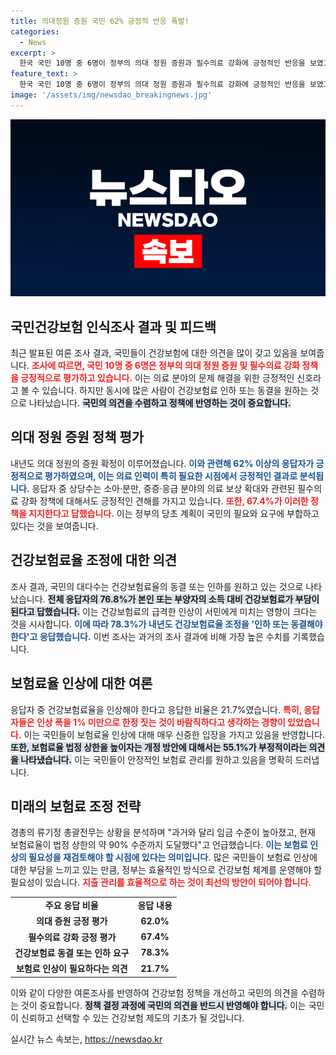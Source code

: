 ```yaml
---
title: 의대정원 증원 국민 62% 긍정적 반응 폭발!
categories:
  - News
excerpt: >
  한국 국민 10명 중 6명이 정부의 의대 정원 증원과 필수의료 강화에 긍정적인 반응을 보였고, 78%는 건강보험료 동결 또는 인하를 원한다고 밝혔다. 고령화 속에서도 보험료 부담이 한계에 다다른 현실을 반영한 조사 결과, 지혜로운 정책 조정의 필요성이 강조되고 있다.
feature_text: >
  한국 국민 10명 중 6명이 정부의 의대 정원 증원과 필수의료 강화에 긍정적인 반응을 보였고, 78%는 건강보험료 동결 또는 인하를 원한다고 밝혔다. 고령화 속에서도 보험료 부담이 한계에 다다른 현실을 반영한 조사 결과, 지혜로운 정책 조정의 필요성이 강조되고 있다.
image: '/assets/img/newsdao_breakingnews.jpg'
---
```


<p><img src="/assets/img/newsdao_breakingnews.jpg" alt="pcversion 속보" /></p>

<h2 data-ke-size="size26">국민건강보험 인식조사 결과 및 피드백</h2>

<p data-ke-size="size16"></p>

<p>최근 발표된 여론 조사 결과, 국민들이 건강보험에 대한 의견을 많이 갖고 있음을 보여줍니다. <b><span style="color: #ee2323;">조사에 따르면, 국민 10명 중 6명은 정부의 의대 정원 증원 및 필수의료 강화 정책을 긍정적으로 평가하고 있습니다.</span></b> 이는 의료 분야의 문제 해결을 위한 긍정적인 신호라고 볼 수 있습니다. 하지만 동시에 많은 사람이 건강보험료 인하 또는 동결을 원하는 것으로 나타났습니다. <b><span style="background-color: #21538527;">국민의 의견을 수렴하고 정책에 반영하는 것이 중요합니다.</span></b> </p>

<p data-ke-size="size16"></p>

<h2 data-ke-size="size26">의대 정원 증원 정책 평가</h2>

<p data-ke-size="size16"></p>

<p>내년도 의대 정원의 증원 확정이 이루어졌습니다. <b><span style="color: #1a5490;">이와 관련해 62% 이상의 응답자가 긍정적으로 평가하였으며, 이는 의료 인력이 특히 필요한 시점에서 긍정적인 결과로 분석됩니다.</span></b> 응답자 중 상당수는 소아·분만, 중증·응급 분야의 의료 보상 확대와 관련된 필수의료 강화 정책에 대해서도 긍정적인 견해를 가지고 있습니다. <b><span style="color: #ee2323;">또한, 67.4%가 이러한 정책을 지지한다고 답했습니다.</span></b> 이는 정부의 당초 계획이 국민의 필요와 요구에 부합하고 있다는 것을 보여줍니다.</p>

<p data-ke-size="size16"></p>

<h2 data-ke-size="size26">건강보험료율 조정에 대한 의견</h2>

<p data-ke-size="size16"></p>

<p>조사 결과, 국민의 대다수는 건강보험료율의 동결 또는 인하를 원하고 있는 것으로 나타났습니다. <b><span style="background-color: #21538527;">전체 응답자의 76.8%가 본인 또는 부양자의 소득 대비 건강보험료가 부담이 된다고 답했습니다.</span></b> 이는 건강보험료의 급격한 인상이 서민에게 미치는 영향이 크다는 것을 시사합니다. <b><span style="color: #1a5490;">이에 따라 78.3%가 내년도 건강보험료율 조정을 '인하 또는 동결해야 한다'고 응답했습니다.</span></b> 이번 조사는 과거의 조사 결과에 비해 가장 높은 수치를 기록했습니다.</p>

<p data-ke-size="size16"></p>

<h2 data-ke-size="size26">보험료율 인상에 대한 여론</h2>

<p data-ke-size="size16"></p>

<p>응답자 중 건강보험료율을 인상해야 한다고 응답한 비율은 21.7%였습니다. <b><span style="color: #ee2323;">특히, 응답자들은 인상 폭을 1% 미만으로 한정 짓는 것이 바람직하다고 생각하는 경향이 있었습니다.</span></b> 이는 국민들이 보험료율 인상에 대해 매우 신중한 입장을 가지고 있음을 반영합니다. <b><span style="background-color: #21538527;">또한, 보험료율 법정 상한을 높이자는 개정 방안에 대해서는 55.1%가 부정적이라는 의견을 나타냈습니다.</span></b> 이는 국민들이 안정적인 보험료 관리를 원하고 있음을 명확히 드러냅니다.</p>

<p data-ke-size="size16"></p>

<h2 data-ke-size="size26">미래의 보험료 조정 전략</h2>

<p data-ke-size="size16"></p>

<p>경총의 류기정 총괄전무는 상황을 분석하며 "과거와 달리 임금 수준이 높아졌고, 현재 보험료율이 법정 상한의 약 90% 수준까지 도달했다"고 언급했습니다. <b><span style="color: #1a5490;">이는 보험료 인상의 필요성을 재검토해야 할 시점에 있다는 의미입니다.</span></b> 많은 국민들이 보험료 인상에 대한 부담을 느끼고 있는 만큼, 정부는 효율적인 방식으로 건강보험 체계를 운영해야 할 필요성이 있습니다. <b><span style="color: #ee2323;">지출 관리를 효율적으로 하는 것이 최선의 방안이 되어야 합니다.</span></b></p>

<p data-ke-size="size16"></p>

<table>
   <tr>
      <td style="text-align: center; height: 17px;"><b>주요 응답 비율</b></td>
      <td style="text-align: center; height: 17px;"><b>응답 내용</b></td>
   </tr>
   <tr>
      <td style="text-align: center; height: 17px;"><b>의대 증원 긍정 평가</b></td>
      <td style="text-align: center; height: 17px;"><b>62.0%</b></td>
   </tr>
   <tr>
      <td style="text-align: center; height: 17px;"><b>필수의료 강화 긍정 평가</b></td>
      <td style="text-align: center; height: 17px;"><b>67.4%</b></td>
   </tr>
   <tr>
      <td style="text-align: center; height: 17px;"><b>건강보험료 동결 또는 인하 요구</b></td>
      <td style="text-align: center; height: 17px;"><b>78.3%</b></td>
   </tr>
   <tr>
      <td style="text-align: center; height: 17px;"><b>보험료 인상이 필요하다는 의견</b></td>
      <td style="text-align: center; height: 17px;"><b>21.7%</b></td>
   </tr>
</table>

<p data-ke-size="size16"></p>

<p>이와 같이 다양한 여론조사를 반영하여 건강보험 정책을 개선하고 국민의 의견을 수렴하는 것이 중요합니다. <b><span style="background-color: #21538527;">정책 결정 과정에 국민의 의견을 반드시 반영해야 합니다.</span></b> 이는 국민이 신뢰하고 선택할 수 있는 건강보험 제도의 기초가 될 것입니다.</p>
실시간 뉴스 속보는, <a href="https://newsdao.kr" rel="dofollow">https://newsdao.kr</a>


